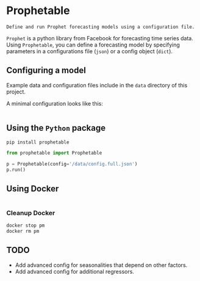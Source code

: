 # Prophetable

    Define and run Prophet forecasting models using a configuration file.

`Prophet` is a python library from Facebook for forecasting time series data. Using `Prophetable`,
you can define a forecasting model by specifying parameters in a configurations file (`json`) or a
config object (`dict`).

## Configuring a model

Example data and configuration files include in the `data` directory of this project.

A minimal configuration looks like this:

```json

```

## Using the `Python` package

```sh
pip install prophetable
```

```python
from prophetable import Prophetable

p = Prophetable(config='/data/config.full.json')
p.run()
```

## Using Docker

```sh
```

### Cleanup Docker

```sh
docker stop pm
docker rm pm
```

## TODO

- Add advanced config for seasonalities that depend on other factors.
- Add advanced config for additional regressors.
